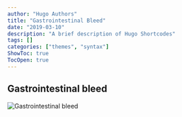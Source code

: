 ```yaml
---
author: "Hugo Authors"
title: "Gastrointestinal Bleed"
date: "2019-03-10"
description: "A brief description of Hugo Shortcodes"
tags: []
categories: ["themes", "syntax"]
ShowToc: true
TocOpen: true
---
```


## Gastrointestinal bleed

![Gastrointestinal bleed](/services/Gastrointestinalbleed.png)
